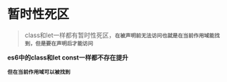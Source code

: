 # 暂时性死区

>  class和let一样都有暂时性死区，**`在被声明前无法访问也就是在当前作用域能找到，但是要在声明后才能访问`**

**es6中的class和let const一样都不存在提升**

**`但在当前作用域可以被找到`**